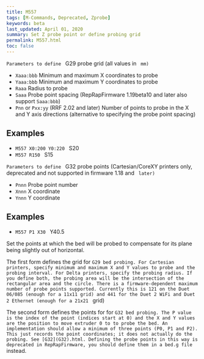 ```yaml
---
title: M557
tags: [M-Commands, Deprecated, Zprobe] 
keywords: beta 
last_updated: April 01, 2020 
summary: Set Z probe point or define probing grid 
permalink: M557.html
toc: false 
---
```



`Parameters to define ` G29 probe grid (all values in  ` mm)`

* `Xaaa:bbb` Minimum and maximum X coordinates to probe
* `Yaaa:bbb` Minimum and maximum Y coordinates to probe
* `Raaa` Radius to probe
* `Saaa` Probe point spacing (RepRapFirmware 1.19beta10 and later also support `Saaa:bbb`)
* `Pnn` or `Pxx:yy` (RRF 2.02 and later) Number of points to probe in the X and Y axis directions (alternative to specifying the probe point spacing)

## Examples

* ` M557 X0:200 Y0:220  ` S20
* ` M557 R150  ` S15

`Parameters to define ` G32 probe points (Cartesian/CoreXY printers only, deprecated and not supported in firmware 1.18 and  ` later)`

* `Pnnn` Probe point number
* `Xnnn` X coordinate
* `Ynnn` Y coordinate

## Examples

* ` M557 P1 X30  ` Y40.5

Set the points at which the bed will be probed to compensate for its plane being slightly out of horizontal.

The first form defines the grid for ` G29 bed probing. For Cartesian printers, specify minimum and maximum X and Y values to probe and the probing interval. For Delta printers, specify the probing radius. If you define both, the probing area will be the intersection of the rectangular area and the circle. There is a firmware-dependent maximum number of probe points supported. Currently this is 121 on the Duet 06/085 (enough for a 11x11 grid) and 441 for the Duet 2 WiFi and Duet 2 Ethernet (enough for a 21x21  ` grid)

The second form defines the points for for ` G32 bed probing. The P value is the index of the point (indices start at 0) and the X and Y values are the position to move extruder 0 to to probe the bed. An implementation should allow a minimum of three points (P0, P1 and P2). This just records the point coordinates; it does not actually do the probing. See [G32](G32).html. Defining the probe points in this way is deprecated in RepRapFirmware, you should define them in a bed.g file  ` instead.

